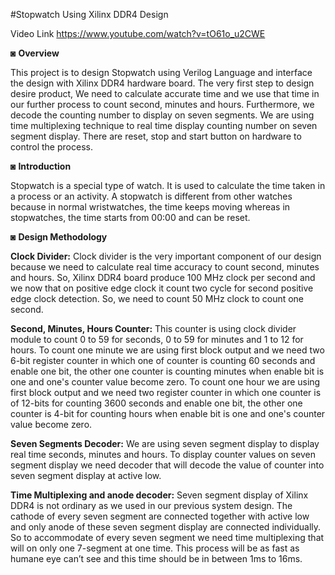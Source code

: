 #Stopwatch Using Xilinx DDR4 Design

Video Link
https://www.youtube.com/watch?v=tO61o_u2CWE



◙ **Overview**
	
  This project is to design Stopwatch using Verilog Language and interface the design with Xilinx DDR4 hardware board. The very first step to design desire product, We need to calculate accurate time and we use that time in our further process to count second, minutes and hours. Furthermore, we decode the counting number to display on seven segments. We are using time multiplexing technique to real time display counting number on seven segment display. There are reset, stop and start button on hardware to control the process.

◙ **Introduction**
	
  Stopwatch is a special type of watch. It is used to calculate the time taken in a process or an activity. A stopwatch is different from other watches because in normal wristwatches, the time keeps moving whereas in stopwatches, the time starts from 00:00 and can be reset. 

◙ **Design Methodology**

**Clock Divider:**
	Clock divider is the very important component of our design because we need to calculate real time accuracy to count second, minutes and hours. So, Xilinx DDR4 board produce 100 MHz clock per second and we now that on positive edge clock it count two cycle for second positive edge clock detection. So, we need to count 50 MHz clock to count one second.

**Second, Minutes, Hours Counter:**
	This counter is using clock divider module to count 0 to 59 for seconds, 0 to 59 for minutes and 1 to 12 for hours.
To count one minute we are using first block output and we need two 6-bit register counter in which one of counter is counting 60 seconds and enable one bit, the other one counter is counting minutes when enable bit is one and one's counter value become zero. 
To count one hour we are using first block output and we need two register counter in which one counter is of 12-bits for counting 3600 seconds and enable one bit, the other one counter is 4-bit for counting hours when enable bit is one and one's counter value become zero.

**Seven Segments Decoder:**
	 We are using seven segment display to display real time seconds, minutes and hours. To display counter values on seven segment display we need decoder that will decode the value of counter into seven segment display at active low.

**Time Multiplexing and anode decoder:**
	Seven segment display of Xilinx DDR4 is not ordinary as we used in our previous system design. The cathode of every seven segment are connected together with active low and only anode of these seven segment display are connected individually.  So to accommodate of every seven segment we need time multiplexing that will on only one 7-segment at one time. This process will be as fast as humane eye can’t see and this time should be in between 1ms to 16ms. 

